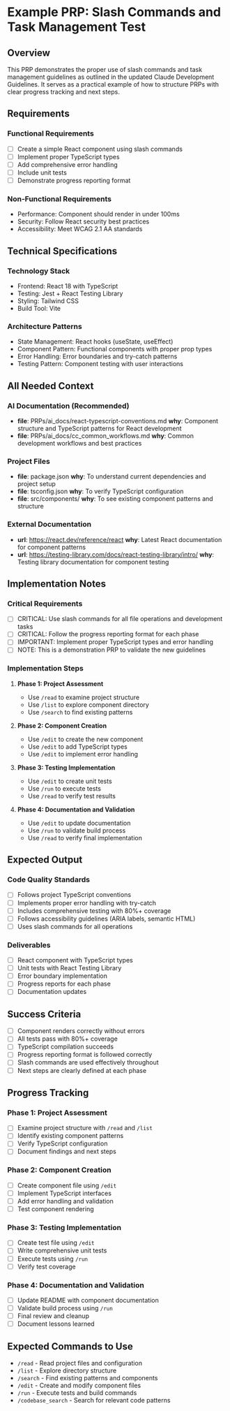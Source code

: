 # Example PRP: Slash Commands and Task Management Test

## Overview

This PRP demonstrates the proper use of slash commands and task management guidelines as outlined in the updated Claude Development Guidelines. It serves as a practical example of how to structure PRPs with clear progress tracking and next steps.

## Requirements

### Functional Requirements

- [ ] Create a simple React component using slash commands
- [ ] Implement proper TypeScript types
- [ ] Add comprehensive error handling
- [ ] Include unit tests
- [ ] Demonstrate progress reporting format

### Non-Functional Requirements

- Performance: Component should render in under 100ms
- Security: Follow React security best practices
- Accessibility: Meet WCAG 2.1 AA standards

## Technical Specifications

### Technology Stack

- Frontend: React 18 with TypeScript
- Testing: Jest + React Testing Library
- Styling: Tailwind CSS
- Build Tool: Vite

### Architecture Patterns

- State Management: React hooks (useState, useEffect)
- Component Pattern: Functional components with proper prop types
- Error Handling: Error boundaries and try-catch patterns
- Testing Pattern: Component testing with user interactions

## All Needed Context

### AI Documentation (Recommended)

- **file**: PRPs/ai_docs/react-typescript-conventions.md
  **why**: Component structure and TypeScript patterns for React development
- **file**: PRPs/ai_docs/cc_common_workflows.md
  **why**: Common development workflows and best practices

### Project Files

- **file**: package.json
  **why**: To understand current dependencies and project setup
- **file**: tsconfig.json
  **why**: To verify TypeScript configuration
- **file**: src/components/
  **why**: To see existing component patterns and structure

### External Documentation

- **url**: https://react.dev/reference/react
  **why**: Latest React documentation for component patterns
- **url**: https://testing-library.com/docs/react-testing-library/intro/
  **why**: Testing library documentation for component testing

## Implementation Notes

### Critical Requirements

- [ ] CRITICAL: Use slash commands for all file operations and development tasks
- [ ] CRITICAL: Follow the progress reporting format for each phase
- [ ] IMPORTANT: Implement proper TypeScript types and error handling
- [ ] NOTE: This is a demonstration PRP to validate the new guidelines

### Implementation Steps

1. **Phase 1: Project Assessment**

   - Use `/read` to examine project structure
   - Use `/list` to explore component directory
   - Use `/search` to find existing patterns

2. **Phase 2: Component Creation**

   - Use `/edit` to create the new component
   - Use `/edit` to add TypeScript types
   - Use `/edit` to implement error handling

3. **Phase 3: Testing Implementation**

   - Use `/edit` to create unit tests
   - Use `/run` to execute tests
   - Use `/read` to verify test results

4. **Phase 4: Documentation and Validation**
   - Use `/edit` to update documentation
   - Use `/run` to validate build process
   - Use `/read` to verify final implementation

## Expected Output

### Code Quality Standards

- [ ] Follows project TypeScript conventions
- [ ] Implements proper error handling with try-catch
- [ ] Includes comprehensive testing with 80%+ coverage
- [ ] Follows accessibility guidelines (ARIA labels, semantic HTML)
- [ ] Uses slash commands for all operations

### Deliverables

- [ ] React component with TypeScript types
- [ ] Unit tests with React Testing Library
- [ ] Error boundary implementation
- [ ] Progress reports for each phase
- [ ] Documentation updates

## Success Criteria

- [ ] Component renders correctly without errors
- [ ] All tests pass with 80%+ coverage
- [ ] TypeScript compilation succeeds
- [ ] Progress reporting format is followed correctly
- [ ] Slash commands are used effectively throughout
- [ ] Next steps are clearly defined at each phase

## Progress Tracking

### Phase 1: Project Assessment

- [ ] Examine project structure with `/read` and `/list`
- [ ] Identify existing component patterns
- [ ] Verify TypeScript configuration
- [ ] Document findings and next steps

### Phase 2: Component Creation

- [ ] Create component file using `/edit`
- [ ] Implement TypeScript interfaces
- [ ] Add error handling and validation
- [ ] Test component rendering

### Phase 3: Testing Implementation

- [ ] Create test file using `/edit`
- [ ] Write comprehensive unit tests
- [ ] Execute tests using `/run`
- [ ] Verify test coverage

### Phase 4: Documentation and Validation

- [ ] Update README with component documentation
- [ ] Validate build process using `/run`
- [ ] Final review and cleanup
- [ ] Document lessons learned

## Expected Commands to Use

- `/read` - Read project files and configuration
- `/list` - Explore directory structure
- `/search` - Find existing patterns and components
- `/edit` - Create and modify component files
- `/run` - Execute tests and build commands
- `/codebase_search` - Search for relevant code patterns
